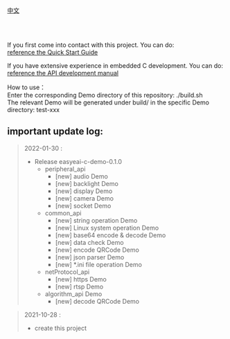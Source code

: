 <br/>
<br/>


[中文](README_CN.md)

<br />
<br />

If you first come into contact with this project. You can do:  
[reference the Quick Start Guide](https://www.easy-eai.com/document_details/3/7)

If you have extensive experience in embedded C development. You can do:  
[reference the API development manual](https://www.easy-eai.com/document_details/3/44)


How to use：  
Enter the corresponding Demo directory of this repository: ./build.sh   
The relevant Demo will be generated under build/ in the specific Demo directory: test-xxx

important update log:
---
> 2022-01-30 : 
> * Release easyeai-c-demo-0.1.0
>   * peripheral_api
> 	  * [new] audio Demo
> 	  * [new] backlight Demo
> 	  * [new] display Demo
> 	  * [new] camera Demo
> 	  * [new] socket Demo
>   * common_api
> 	  * [new] string operation Demo
> 	  * [new] Linux system operation Demo
> 	  * [new] base64 encode & decode Demo
> 	  * [new] data check Demo
> 	  * [new] encode QRCode Demo
> 	  * [new] json parser Demo
> 	  * [new] *.ini file operation Demo
>   * netProtocol_api
> 	  * [new] https Demo
> 	  * [new] rtsp Demo
>   * algorithm_api Demo
> 	  * [new] decode QRCode Demo

> 2021-10-28 : 
> * create this project
